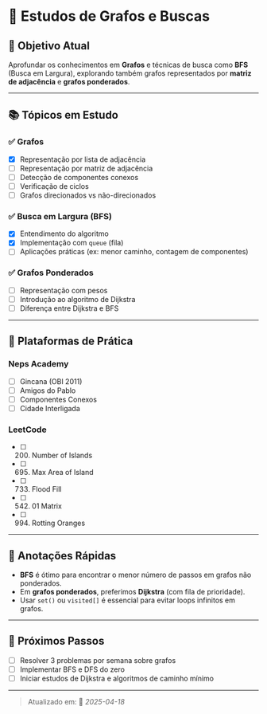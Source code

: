 # 🧠 Estudos de Grafos e Buscas

## 📅 Objetivo Atual
Aprofundar os conhecimentos em **Grafos** e técnicas de busca como **BFS** (Busca em Largura), explorando também grafos representados por **matriz de adjacência** e **grafos ponderados**.

---

## 📚 Tópicos em Estudo

### ✅ Grafos
- [x] Representação por lista de adjacência
- [ ] Representação por matriz de adjacência
- [ ] Detecção de componentes conexos
- [ ] Verificação de ciclos
- [ ] Grafos direcionados vs não-direcionados

### ✅ Busca em Largura (BFS)
- [x] Entendimento do algoritmo
- [x] Implementação com `queue` (fila)
- [ ] Aplicações práticas (ex: menor caminho, contagem de componentes)

### ✅ Grafos Ponderados
- [ ] Representação com pesos
- [ ] Introdução ao algoritmo de Dijkstra
- [ ] Diferença entre Dijkstra e BFS

---

## 🔎 Plataformas de Prática

### Neps Academy
- [ ] Gincana (OBI 2011)
- [ ] Amigos do Pablo
- [ ] Componentes Conexos
- [ ] Cidade Interligada

### LeetCode
- [ ] 200. Number of Islands
- [ ] 695. Max Area of Island
- [ ] 733. Flood Fill
- [ ] 542. 01 Matrix
- [ ] 994. Rotting Oranges

---

## 🧾 Anotações Rápidas

- **BFS** é ótimo para encontrar o menor número de passos em grafos não ponderados.
- Em **grafos ponderados**, preferimos **Dijkstra** (com fila de prioridade).
- Usar `set()` ou `visited[]` é essencial para evitar loops infinitos em grafos.

---

## 📌 Próximos Passos
- [ ] Resolver 3 problemas por semana sobre grafos
- [ ] Implementar BFS e DFS do zero
- [ ] Iniciar estudos de Dijkstra e algoritmos de caminho mínimo

---

> Atualizado em: 📅 *2025-04-18*